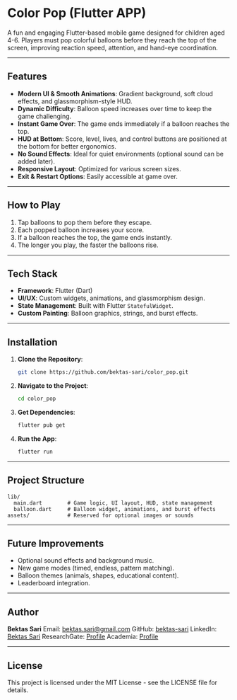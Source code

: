 # Color Pop (Flutter APP)

A fun and engaging Flutter-based mobile game designed for children aged 4-6. Players must pop colorful balloons before they reach the top of the screen, improving reaction speed, attention, and hand-eye coordination.

---

## Features

* **Modern UI & Smooth Animations**: Gradient background, soft cloud effects, and glassmorphism-style HUD.
* **Dynamic Difficulty**: Balloon speed increases over time to keep the game challenging.
* **Instant Game Over**: The game ends immediately if a balloon reaches the top.
* **HUD at Bottom**: Score, level, lives, and control buttons are positioned at the bottom for better ergonomics.
* **No Sound Effects**: Ideal for quiet environments (optional sound can be added later).
* **Responsive Layout**: Optimized for various screen sizes.
* **Exit & Restart Options**: Easily accessible at game over.

---

## How to Play

1. Tap balloons to pop them before they escape.
2. Each popped balloon increases your score.
3. If a balloon reaches the top, the game ends instantly.
4. The longer you play, the faster the balloons rise.

---

## Tech Stack

* **Framework**: Flutter (Dart)
* **UI/UX**: Custom widgets, animations, and glassmorphism design.
* **State Management**: Built with Flutter `StatefulWidget`.
* **Custom Painting**: Balloon graphics, strings, and burst effects.

---

## Installation

1. **Clone the Repository**:

   ```bash
   git clone https://github.com/bektas-sari/color_pop.git
   ```
2. **Navigate to the Project**:

   ```bash
   cd color_pop
   ```
3. **Get Dependencies**:

   ```bash
   flutter pub get
   ```
4. **Run the App**:

   ```bash
   flutter run
   ```

---

## Project Structure

```
lib/
  main.dart        # Game logic, UI layout, HUD, state management
  balloon.dart     # Balloon widget, animations, and burst effects
assets/            # Reserved for optional images or sounds
```

---

## Future Improvements

* Optional sound effects and background music.
* New game modes (timed, endless, pattern matching).
* Balloon themes (animals, shapes, educational content).
* Leaderboard integration.

---

## Author

**Bektas Sari**
Email: [bektas.sari@gmail.com](mailto:bektas.sari@gmail.com)
GitHub: [bektas-sari](https://github.com/bektas-sari)
LinkedIn: [Bektas Sari](https://www.linkedin.com/in/bektas-sari)
ResearchGate: [Profile](https://www.researchgate.net/profile/Bektas-Sari-3)
Academia: [Profile](https://independent.academia.edu/bektassari)

---

## License

This project is licensed under the MIT License - see the LICENSE file for details.
